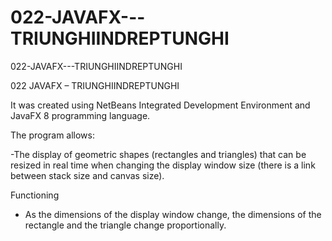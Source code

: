 # 022-JAVAFX---TRIUNGHIINDREPTUNGHI

022-JAVAFX---TRIUNGHIINDREPTUNGHI

022 JAVAFX – TRIUNGHIINDREPTUNGHI

It was created using NetBeans Integrated Development Environment and JavaFX 8 programming language.

The program allows:

-The display of geometric shapes (rectangles and triangles) that can be resized in real time when changing the display window size (there is a link between stack size and canvas size).

Functioning
- As the dimensions of the display window change, the dimensions of the rectangle and the triangle change proportionally.

